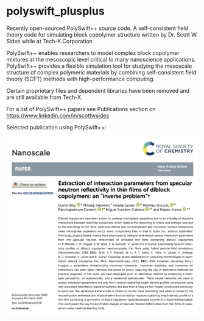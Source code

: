 # polyswift_plusplus
Recently open-sourced PolySwift++ source code. A self-consistent field theory code for simulating block copolymer structure
written by Dr. Scott W. Sides while at Tech-X Corporation

PolySwift++ enables researchers to model complex block copolymer mixtures at the
mesoscopic level critical to many nanoscience applications. PolySwift++ provides a flexible
simulation tool for studying the mesoscale structure of complex polymeric materials
by combining self-consistent field theory (SCFT) methods with high-performance
computing.

Certain proprietary files and dependent libraries have been removed
and are still available from Tech-X.

For a list of PolySwift++ papers see Publications section on https://www.linkedin.com/in/scottwsides

Selected publication using PolySwift++:

<img src="./ornl_pub.png" width="800">
